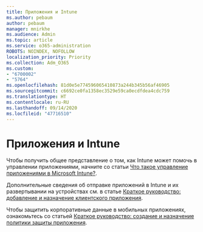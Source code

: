 ```yaml
---
title: Приложения и Intune
ms.author: pebaum
author: pebaum
manager: mnirkhe
ms.audience: Admin
ms.topic: article
ms.service: o365-administration
ROBOTS: NOINDEX, NOFOLLOW
localization_priority: Priority
ms.collection: Adm_O365
ms.custom:
- "6700002"
- "5764"
ms.openlocfilehash: 81d0e5e774596065410873a244b345b56af46905
ms.sourcegitcommit: c6692ce0fa1358ec3529e59ca0ecdfdea4cdc759
ms.translationtype: HT
ms.contentlocale: ru-RU
ms.lasthandoff: 09/14/2020
ms.locfileid: "47716510"
---
```

# <a name="apps-and-intune"></a>Приложения и Intune

Чтобы получить общее представление о том, как Intune может помочь в управлении приложениями, начните со статьи [Что такое управление приложениями в Microsoft Intune?](https://docs.microsoft.com/mem/intune/apps/app-management).

Дополнительные сведения об отправке приложений в Intune и их развертывании на устройствах см. в статье [Краткое руководство: добавление и назначение клиентского приложения](https://docs.microsoft.com/mem/intune/apps/quickstart-add-assign-app).

Чтобы защитить корпоративные данные в мобильных приложениях, ознакомьтесь со статьей [Краткое руководство: создание и назначение политики защиты приложения](https://docs.microsoft.com/mem/intune/apps/quickstart-create-assign-app-policy).